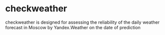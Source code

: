 # checkweather
checkweather is designed for assessing the reliability of the daily weather forecast in Moscow by Yandex.Weather on the date of prediction
